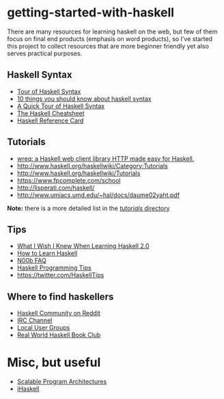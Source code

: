 getting-started-with-haskell
============================

There are many resources for learning haskell on the web, but few of them focus on final end products (emphasis on word products), so I've started this project to collect resources that are more beginner friendly yet also serves practical purposes.


## Haskell Syntax

* [Tour of Haskell Syntax](http://www.cs.utep.edu/cheon/cs3360/pages/haskell-syntax.html)
* [10 things you should know about haskell syntax](https://www.fpcomplete.com/blog/2012/09/ten-things-you-should-know-about-haskell-syntax)
* [A Quick Tour of Haskell Syntax](http://prajitr.github.io/quick-haskell-syntax/)
* [The Haskell Cheatsheet](http://cheatsheet.codeslower.com/)
* [Haskell Reference Card](http://www.haskell.org/haskellwiki/Reference_card)

## Tutorials

* [wreq: a Haskell web client library HTTP made easy for Haskell.](http://www.serpentine.com/wreq/)
* http://www.haskell.org/haskellwiki/Category:Tutorials
* http://www.haskell.org/haskellwiki/Tutorials
* https://www.fpcomplete.com/school
* http://lisperati.com/haskell/
* http://www.umiacs.umd.edu/~hal/docs/daume02yaht.pdf

**Note:** there is a more detailed list in the [*tutorials* directory](https://github.com/katychuang/getting-started-with-haskell/tree/master/examples)

## Tips

* [What I Wish I Knew When Learning Haskell 2.0](http://dev.stephendiehl.com/hask/)
* [How to Learn Haskell](https://github.com/bitemyapp/learnhaskell)
* [N00b FAQ](http://echo.rsmw.net/n00bfaq.html)
* [Haskell Programming Tips](http://www.haskell.org/haskellwiki/Haskell_programming_tips)
* https://twitter.com/HaskellTips

## Where to find haskellers

* [Haskell Community on Reddit](http://www.reddit.com/r/haskell/)
* [IRC Channel](http://www.haskell.org/haskellwiki/IRC_channel)
* [Local User Groups](http://www.haskell.org/haskellwiki/User_groups)
* [Real World Haskell Book Club](https://groups.google.com/forum/#!forum/real-world-haskell-book-club)

# Misc, but useful

* [Scalable Program Architectures](https://news.ycombinator.com/item?id=7586812)
* [iHaskell](http://gibiansky.github.io/IHaskell/)

